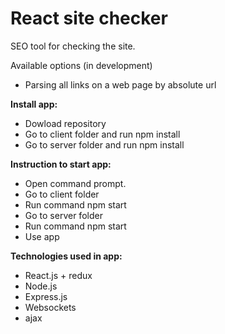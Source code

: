 
React site checker
=====================
SEO tool for checking the site.

Available options (in development)
- Parsing all links on a web page by absolute url

**Install app:**
- Dowload repository
- Go to client folder and run npm install
- Go to server folder and run npm install

**Instruction to start app:**
- Open command prompt.
- Go to client folder
- Run command npm start
- Go to server folder
- Run command npm start
- Use app

**Technologies used in app:**
- React.js + redux
- Node.js
- Express.js
- Websockets
- ajax

